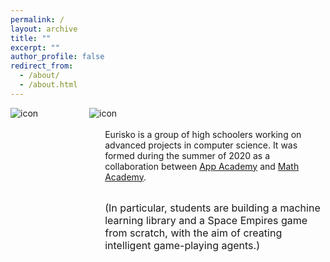 ```yaml
---
permalink: /
layout: archive
title: ""
excerpt: ""
author_profile: false
redirect_from: 
  - /about/
  - /about.html
---
```


<div style="width:100%; max-width:800px; margin:auto">

<div style="width:25%;float:left;">
<img src="https://eurisko-us.github.io/files/icon-appacademy-circleBorder.png" align="left" style="border: none; /* height: 10em; */" alt="icon">
</div>

<div style="width:25%;float:left;">
<img src="https://eurisko-us.github.io/files/icon-mathacademy-circleBorder.png" align="left" style="border: none; /* height: 10em; */" alt="icon">
</div>

<div style="width:70%;float:right;">
  <br>
  Eurisko is a group of high schoolers working on advanced projects in computer science. It was formed during the summer of 2020 as a collaboration between <a class="body" target="_blank" href="http://www.theappacademy.us/">App Academy</a> and <a class="body" target="_blank" href="https://mathacademy.us">Math Academy</a>.<br><br>

<!--<b>What kinds of projects?</b><br>-->

<font size="3em">(In particular, students are building a machine learning library and a Space Empires game from scratch, with the aim of creating intelligent game-playing agents.)</font>


</div>

</div>
